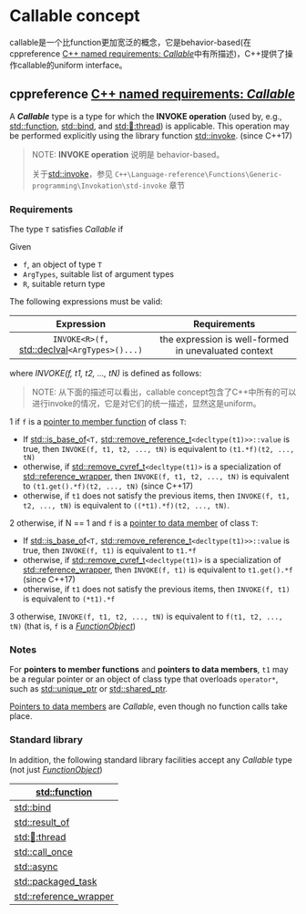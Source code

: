 # Callable concept

callable是一个比function更加宽泛的概念，它是behavior-based(在cppreference [C++ named requirements: *Callable*](https://en.cppreference.com/w/cpp/named_req/Callable)中有所描述)，C++提供了操作callable的uniform interface。



## cppreference [C++ named requirements: *Callable*](https://en.cppreference.com/w/cpp/named_req/Callable)

A ***Callable*** type is a type for which the **INVOKE operation** (used by, e.g., [std::function](https://en.cppreference.com/w/cpp/utility/functional/function), [std::bind](https://en.cppreference.com/w/cpp/utility/functional/bind), and [std::thread::thread](https://en.cppreference.com/w/cpp/thread/thread/thread)) is applicable. This operation may be performed explicitly using the library function [std::invoke](https://en.cppreference.com/w/cpp/utility/functional/invoke). (since C++17)

> NOTE: **INVOKE operation** 说明是 behavior-based。
>
> 关于[std::invoke](https://en.cppreference.com/w/cpp/utility/functional/invoke)，参见 `C++\Language-reference\Functions\Generic-programming\Invokation\std-invoke` 章节

### Requirements

The type `T` satisfies *Callable* if

Given

- `f`, an object of type `T`
- `ArgTypes`, suitable list of argument types
- `R`, suitable return type

The following expressions must be valid:

|                          Expression                          |                     Requirements                     |
| :----------------------------------------------------------: | :--------------------------------------------------: |
| `INVOKE<R>(f,` [std::declval](http://en.cppreference.com/w/cpp/utility/declval)`<ArgTypes>()...)` | the expression is well-formed in unevaluated context |

where *INVOKE(f, t1, t2, ..., tN)* is defined as follows:

> NOTE: 从下面的描述可以看出，callable concept包含了C++中所有的可以进行invoke的情况，它是对它们的统一描述，显然这是uniform。

1 if `f` is a [pointer to member function](https://en.cppreference.com/w/cpp/language/pointer#Pointers_to_member_functions) of class `T`:

- If [std::is_base_of](http://en.cppreference.com/w/cpp/types/is_base_of)`<T,` [std::remove_reference_t](http://en.cppreference.com/w/cpp/types/remove_reference)`<decltype(t1)>>::value` is true, then `INVOKE(f, t1, t2, ..., tN)` is equivalent to `(t1.*f)(t2, ..., tN)`
- otherwise, if [std::remove_cvref_t](http://en.cppreference.com/w/cpp/types/remove_cvref)`<decltype(t1)>` is a specialization of [std::reference_wrapper](https://en.cppreference.com/w/cpp/utility/functional/reference_wrapper), then `INVOKE(f, t1, t2, ..., tN)` is equivalent to `(t1.get().*f)(t2, ..., tN)` (since C++17)
- otherwise, if `t1` does not satisfy the previous items, then `INVOKE(f, t1, t2, ..., tN)` is equivalent to `((*t1).*f)(t2, ..., tN)`.

2 otherwise, if N == 1 and `f` is a [pointer to data member](https://en.cppreference.com/w/cpp/language/pointer#Pointers_to_data_members) of class `T`:

- If [std::is_base_of](http://en.cppreference.com/w/cpp/types/is_base_of)`<T,` [std::remove_reference_t](http://en.cppreference.com/w/cpp/types/remove_reference)`<decltype(t1)>>::value` is true, then `INVOKE(f, t1)` is equivalent to `t1.*f`
- otherwise, if [std::remove_cvref_t](http://en.cppreference.com/w/cpp/types/remove_cvref)`<decltype(t1)>` is a specialization of [std::reference_wrapper](https://en.cppreference.com/w/cpp/utility/functional/reference_wrapper), then `INVOKE(f, t1)` is equivalent to `t1.get().*f` (since C++17)
- otherwise, if `t1` does not satisfy the previous items, then `INVOKE(f, t1)` is equivalent to `(*t1).*f`

3 otherwise, `INVOKE(f, t1, t2, ..., tN)` is equivalent to `f(t1, t2, ..., tN)` (that is, `f` is a [*FunctionObject*](https://en.cppreference.com/w/cpp/named_req/FunctionObject))

### Notes

For **pointers to member functions** and **pointers to data members**, `t1` may be a regular pointer or an object of class type that overloads `operator*`, such as [std::unique_ptr](https://en.cppreference.com/w/cpp/memory/unique_ptr) or [std::shared_ptr](https://en.cppreference.com/w/cpp/memory/shared_ptr).

[Pointers to data members](https://en.cppreference.com/w/cpp/language/pointer#Pointers_to_data_members) are *Callable*, even though no function calls take place.



### Standard library

In addition, the following standard library facilities accept any *Callable* type (not just [*FunctionObject*](https://en.cppreference.com/w/cpp/named_req/FunctionObject))

| [std::function](https://en.cppreference.com/w/cpp/utility/functional/function) |
| ------------------------------------------------------------ |
| [std::bind](https://en.cppreference.com/w/cpp/utility/functional/bind) |
| [std::result_of](https://en.cppreference.com/w/cpp/types/result_of) |
| [std::thread::thread](https://en.cppreference.com/w/cpp/thread/thread/thread) |
| [std::call_once](https://en.cppreference.com/w/cpp/thread/call_once) |
| [std::async](https://en.cppreference.com/w/cpp/thread/async) |
| [std::packaged_task](https://en.cppreference.com/w/cpp/thread/packaged_task) |
| [std::reference_wrapper](https://en.cppreference.com/w/cpp/utility/functional/reference_wrapper) |
